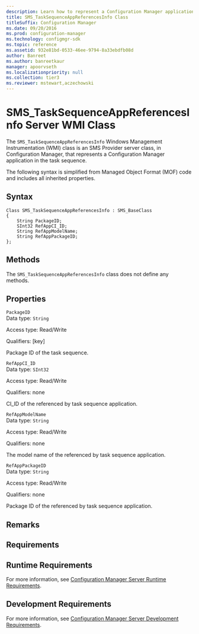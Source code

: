 ```yaml
---
description: Learn how to represent a Configuration Manager application in the task sequence using SMS_TaskSequenceAppReferencesInfo class.
title: SMS_TaskSequenceAppReferencesInfo Class
titleSuffix: Configuration Manager
ms.date: 09/20/2016
ms.prod: configuration-manager
ms.technology: configmgr-sdk
ms.topic: reference
ms.assetid: 932e81bd-0533-46ee-9794-8a33ebdfb08d
author: Banreet
ms.author: banreetkaur
manager: apoorvseth
ms.localizationpriority: null
ms.collection: tier3
ms.reviewer: mstewart,aczechowski
---
```

# SMS_TaskSequenceAppReferencesInfo Server WMI Class
The `SMS_TaskSequenceAppReferencesInfo` Windows Management Instrumentation (WMI) class is an SMS Provider server class, in Configuration Manager, that represents a Configuration Manager application in the task sequence.  

 The following syntax is simplified from Managed Object Format (MOF) code and includes all inherited properties.  

## Syntax  

```  
Class SMS_TaskSequenceAppReferencesInfo : SMS_BaseClass  
{  
    String PackageID;  
    SInt32 RefAppCI_ID;  
    String RefAppModelName;  
    String RefAppPackageID;  
};  
```  

## Methods  
 The `SMS_TaskSequenceAppReferencesInfo` class does not define any methods.  

## Properties  
 `PackageID`  
 Data type: `String`  

 Access type: Read/Write  

 Qualifiers: [key]  

 Package ID of the task sequence.  

 `RefAppCI_ID`  
 Data type: `SInt32`  

 Access type: Read/Write  

 Qualifiers: none  

 CI_ID of the referenced by task sequence application.  

 `RefAppModelName`  
 Data type: `String`  

 Access type: Read/Write  

 Qualifiers: none  

 The model name of the referenced by task sequence application.  

 `RefAppPackageID`  
 Data type: `String`  

 Access type: Read/Write  

 Qualifiers: none  

 Package ID of the referenced by task sequence application.  

## Remarks  

## Requirements  

## Runtime Requirements  
 For more information, see [Configuration Manager Server Runtime Requirements](../../../develop/core/reqs/server-runtime-requirements.md).  

## Development Requirements  
 For more information, see [Configuration Manager Server Development Requirements](../../../develop/core/reqs/server-development-requirements.md).
